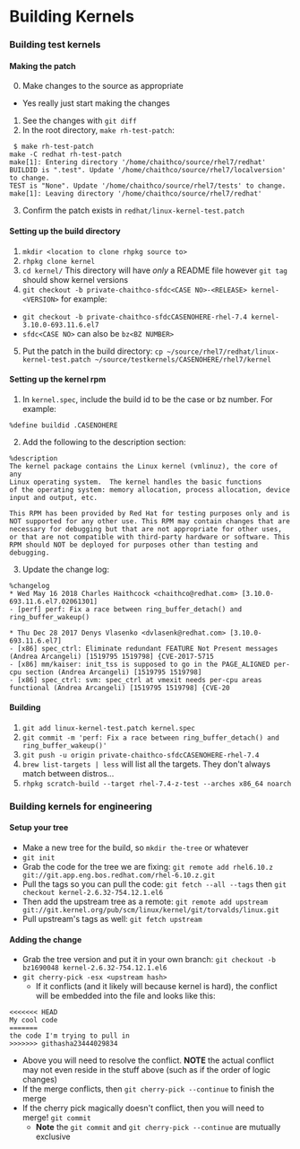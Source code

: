 # Building Kernels

### Building test kernels 

#### Making the patch

0. Make changes to the source as appropriate
  - Yes really just start making the changes 
1. See the changes with `git diff`
2. In the root directory, `make rh-test-patch`: 

```
 $ make rh-test-patch
make -C redhat rh-test-patch 
make[1]: Entering directory '/home/chaithco/source/rhel7/redhat'
BUILDID is ".test". Update '/home/chaithco/source/rhel7/localversion' to change.
TEST is "None". Update '/home/chaithco/source/rhel7/tests' to change.
make[1]: Leaving directory '/home/chaithco/source/rhel7/redhat'
```

3. Confirm the patch exists in `redhat/linux-kernel-test.patch`

#### Setting up the build directory 

1. `mkdir <location to clone rhpkg source to>`
2. `rhpkg clone kernel`
3. `cd kernel/` This directory will have _only_ a README file however `git tag` should show kernel versions
4. `git checkout -b private-chaithco-sfdc<CASE NO>-<RELEASE> kernel-<VERSION>` for example: 
  - `git checkout -b private-chaithco-sfdcCASENOHERE-rhel-7.4 kernel-3.10.0-693.11.6.el7`
  - `sfdc<CASE NO>` can also be `bz<BZ NUMBER>`
5. Put the patch in the build directory: `cp ~/source/rhel7/redhat/linux-kernel-test.patch ~/source/testkernels/CASENOHERE/rhel7/kernel`

#### Setting up the kernel rpm 

1. In `kernel.spec`, include the build id to be the case or bz number. For example: 

```
%define buildid .CASENOHERE
```

2. Add the following to the description section: 

```
%description
The kernel package contains the Linux kernel (vmlinuz), the core of any
Linux operating system.  The kernel handles the basic functions
of the operating system: memory allocation, process allocation, device
input and output, etc.

This RPM has been provided by Red Hat for testing purposes only and is
NOT supported for any other use. This RPM may contain changes that are
necessary for debugging but that are not appropriate for other uses, 
or that are not compatible with third-party hardware or software. This
RPM should NOT be deployed for purposes other than testing and                                                         
debugging.
```

3. Update the change log: 

```
%changelog
* Wed May 16 2018 Charles Haithcock <chaithco@redhat.com> [3.10.0-693.11.6.el7.02061301]
- [perf] perf: Fix a race between ring_buffer_detach() and ring_buffer_wakeup()                                        

* Thu Dec 28 2017 Denys Vlasenko <dvlasenk@redhat.com> [3.10.0-693.11.6.el7]
- [x86] spec_ctrl: Eliminate redundant FEATURE Not Present messages (Andrea Arcangeli) [1519795 1519798] {CVE-2017-5715
- [x86] mm/kaiser: init_tss is supposed to go in the PAGE_ALIGNED per-cpu section (Andrea Arcangeli) [1519795 1519798] 
- [x86] spec_ctrl: svm: spec_ctrl at vmexit needs per-cpu areas functional (Andrea Arcangeli) [1519795 1519798] {CVE-20
```

#### Building 

1. `git add linux-kernel-test.patch kernel.spec`
2. `git commit -m 'perf: Fix a race between ring_buffer_detach() and ring_buffer_wakeup()'`
3. `git push -u origin private-chaithco-sfdcCASENOHERE-rhel-7.4`
4. `brew list-targets | less` will list all the targets. They don't always match between distros...
5. `rhpkg scratch-build --target rhel-7.4-z-test --arches x86_64 noarch`


### Building kernels for engineering

#### Setup your tree

- Make a new tree for the build, so `mkdir the-tree` or whatever
- `git init`
- Grab the code for the tree we are fixing: `git remote add rhel6.10.z git://git.app.eng.bos.redhat.com/rhel-6.10.z.git`
- Pull the tags so you can pull the code: `git fetch --all --tags` then `git checkout kernel-2.6.32-754.12.1.el6`
- Then add the upstream tree as a remote: `git remote add upstream git://git.kernel.org/pub/scm/linux/kernel/git/torvalds/linux.git`
- Pull upstream's tags as well: `git fetch upstream`

#### Adding the change 

- Grab the tree version and put it in your own branch: `git checkout -b bz1690048 kernel-2.6.32-754.12.1.el6`
- `git cherry-pick -esx <upstream hash>`
  - If it conflicts (and it likely will because kernel is hard), the conflict will be embedded into the file and looks like this:

```
<<<<<<< HEAD
My cool code
=======
the code I'm trying to pull in
>>>>>>> githasha23444029834
```

  - Above you will need to resolve the conflict. __NOTE__ the actual conflict may not even reside in the stuff above (such as if the order of logic changes)
  - If the merge conflicts, then `git cherry-pick --continue` to finish the merge
- If the cherry pick magically doesn't conflict, then you will need to merge! `git commit` 
  - __Note__ the `git commit` and `git cherry-pick --continue` are mutually exclusive 
